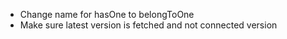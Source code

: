 * Change name for hasOne to belongToOne
* Make sure latest version is fetched and not connected version
